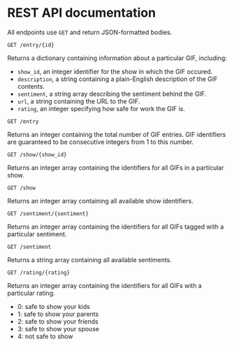 # REST API documentation

All endpoints use `GET` and return JSON-formatted bodies.

```
GET /entry/{id}
```

Returns a dictionary containing information about a particular GIF, including:

- `show_id`, an integer identifier for the show in which the GIF occured.
- `description`, a string containing a plain-English description of the GIF contents.
- `sentiment`, a string array describing the sentiment behind the GIF.
- `url`, a string containing the URL to the GIF.
- `rating`, an integer specifying how safe for work the GIF is.

```
GET /entry
```

Returns an integer containing the total number of GIF entries.
GIF identifiers are guaranteed to be consecutive integers from 1 to this number.

```
GET /show/{show_id}
```

Returns an integer array containing the identifiers for all GIFs in a particular show.

```
GET /show
```

Returns an integer array containing all available show identifiers.

```
GET /sentiment/{sentiment}
```

Returns an integer array containing the identifiers for all GIFs tagged with a particular sentiment.

```
GET /sentiment
```

Returns a string array containing all available sentiments.

```
GET /rating/{rating}
```

Returns an integer array containing the identifiers for all GIFs with a particular rating.

- 0: safe to show your kids
- 1: safe to show your parents
- 2: safe to show your friends
- 3: safe to show your spouse
- 4: not safe to show
